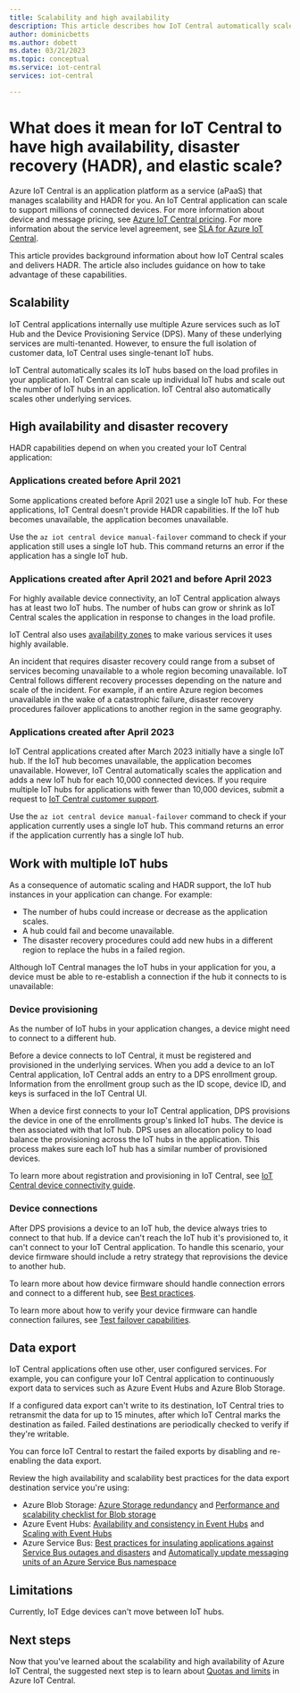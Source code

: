 ```yaml
---
title: Scalability and high availability
description: This article describes how IoT Central automatically scales to handle more devices, its high availability disaster recovery capabilities.
author: dominicbetts
ms.author: dobett
ms.date: 03/21/2023
ms.topic: conceptual
ms.service: iot-central
services: iot-central

---
```


# What does it mean for IoT Central to have high availability, disaster recovery (HADR), and elastic scale?

Azure IoT Central is an application platform as a service (aPaaS) that manages scalability and HADR for you. An IoT Central application can scale to support millions of connected devices. For more information about device and message pricing, see [Azure IoT Central pricing](https://azure.microsoft.com/pricing/details/iot-central/). For more information about the service level agreement, see [SLA for Azure IoT Central](https://azure.microsoft.com/support/legal/sla/iot-central/v1_0/).

This article provides background information about how IoT Central scales and delivers HADR. The article also includes guidance on how to take advantage of these capabilities.

## Scalability

IoT Central applications internally use multiple Azure services such as IoT Hub and the Device Provisioning Service (DPS). Many of these underlying services are multi-tenanted. However, to ensure the full isolation of customer data, IoT Central uses single-tenant IoT hubs.

IoT Central automatically scales its IoT hubs based on the load profiles in your application. IoT Central can scale up individual IoT hubs and scale out the number of IoT hubs in an application. IoT Central also automatically scales other underlying services.

## High availability and disaster recovery

HADR capabilities depend on when you created your IoT Central application:

### Applications created before April 2021

Some applications created before April 2021 use a single IoT hub. For these applications, IoT Central doesn't provide HADR capabilities. If the IoT hub becomes unavailable, the application becomes unavailable.

Use the `az iot central device manual-failover` command to check if your application still uses a single IoT hub. This command returns an error if the application has a single IoT hub.

### Applications created after April 2021 and before April 2023

For highly available device connectivity, an IoT Central application always has at least two IoT hubs. The number of hubs can grow or shrink as IoT Central scales the application in response to changes in the load profile.

IoT Central also uses [availability zones](../../availability-zones/az-overview.md#availability-zones) to make various services it uses highly available.

An incident that requires disaster recovery could range from a subset of services becoming unavailable to a whole region becoming unavailable. IoT Central follows different recovery processes depending on the nature and scale of the incident. For example, if an entire Azure region becomes unavailable in the wake of a catastrophic failure, disaster recovery procedures failover applications to another region in the same geography.

### Applications created after April 2023

IoT Central applications created after March 2023 initially have a single IoT hub. If the IoT hub becomes unavailable, the application becomes unavailable. However, IoT Central automatically scales the application and adds a new IoT hub for each 10,000 connected devices. If you require multiple IoT hubs for applications with fewer than 10,000 devices, submit a request to [IoT Central customer support](../../iot/iot-support-help.md?toc=%2Fazure%2Fiot-central%2Ftoc.json&bc=%2Fazure%2Fiot-central%2Fbreadcrumb%2Ftoc.json).

Use the `az iot central device manual-failover` command to check if your application currently uses a single IoT hub. This command returns an error if the application currently has a single IoT hub.

## Work with multiple IoT hubs

As a consequence of automatic scaling and HADR support, the IoT hub instances in your application can change. For example:

- The number of hubs could increase or decrease as the application scales.
- A hub could fail and become unavailable.
- The disaster recovery procedures could add new hubs in a different region to replace the hubs in a failed region.

Although IoT Central manages the IoT hubs in your application for you, a device must be able to re-establish a connection if the hub it connects to is unavailable:

### Device provisioning

As the number of IoT hubs in your application changes, a device might need to connect to a different hub.

Before a device connects to IoT Central, it must be registered and provisioned in the underlying services. When you add a device to an IoT Central application, IoT Central adds an entry to a DPS enrollment group. Information from the enrollment group such as the ID scope, device ID, and keys is surfaced in the IoT Central UI.

When a device first connects to your IoT Central application, DPS provisions the device in one of the enrollments group's linked IoT hubs. The device is then associated with that IoT hub. DPS uses an allocation policy to load balance the provisioning across the IoT hubs in the application. This process makes sure each IoT hub has a similar number of provisioned devices.

To learn more about registration and provisioning in IoT Central, see [IoT Central device connectivity guide](overview-iot-central-developer.md#how-devices-connect).

### Device connections

After DPS provisions a device to an IoT hub, the device always tries to connect to that hub. If a device can't reach the IoT hub it's provisioned to, it can't connect to your IoT Central application. To handle this scenario, your device firmware should include a retry strategy that reprovisions the device to another hub.

To learn more about how device firmware should handle connection errors and connect to a different hub, see [Best practices](concepts-device-implementation.md#best-practices).

To learn more about how to verify your device firmware can handle connection failures, see [Test failover capabilities](concepts-device-implementation.md#test-failover-capabilities).

## Data export

IoT Central applications often use other, user configured services. For example, you can configure your IoT Central application to continuously export data to services such as Azure Event Hubs and Azure Blob Storage.

If a configured data export can't write to its destination, IoT Central tries to retransmit the data for up to 15 minutes, after which IoT Central marks the destination as failed. Failed destinations are periodically checked to verify if they're writable.

You can force IoT Central to restart the failed exports by disabling and re-enabling the data export.

Review the high availability and scalability best practices for the data export destination service you're using:

- Azure Blob Storage: [Azure Storage redundancy](../../storage/common/storage-redundancy.md) and [Performance and scalability checklist for Blob storage](../../storage/blobs/storage-performance-checklist.md)
- Azure Event Hubs: [Availability and consistency in Event Hubs](../../event-hubs/event-hubs-availability-and-consistency.md) and [Scaling with Event Hubs](../../event-hubs/event-hubs-scalability.md)
- Azure Service Bus: [Best practices for insulating applications against Service Bus outages and disasters](../../service-bus-messaging/service-bus-outages-disasters.md) and [Automatically update messaging units of an Azure Service Bus namespace](../../service-bus-messaging/automate-update-messaging-units.md)

## Limitations

Currently, IoT Edge devices can't move between IoT hubs.

## Next steps

Now that you've learned about the scalability and high availability of Azure IoT Central, the suggested next step is to learn about [Quotas and limits](concepts-quotas-limits.md) in Azure IoT Central.
